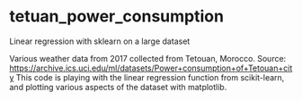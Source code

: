 # tetuan_power_consumption
Linear regression with sklearn on a large dataset

Various weather data from 2017 collected from Tetouan, Morocco. Source: https://archive.ics.uci.edu/ml/datasets/Power+consumption+of+Tetouan+city
This code is playing with the linear regression function from scikit-learn, and plotting various aspects of the dataset with matplotlib.
